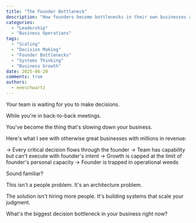 ```yaml
---
title: "The Founder Bottleneck"
description: "How founders become bottlenecks in their own businesses and the systems needed to scale leadership"
categories:
  - "Leadership"
  - "Business Operations"
tags:
  - "Scaling"
  - "Decision Making"
  - "Founder Bottlenecks"
  - "Systems Thinking"
  - "Business Growth"
date: 2025-06-20
comments: true
authors:
  - eeeschwartz
---
```

Your team is waiting for you to make decisions.

While you're in back-to-back meetings.

You've become the thing that's slowing down your business.

Here's what I see with otherwise great businesses with millions in revenue:

→ Every critical decision flows through the founder
→ Team has capability but can't execute with founder's intent
→ Growth is capped at the limit of founder's personal capacity
→ Founder is trapped in operational weeds

Sound familiar?

This isn't a people problem. It's an architecture problem.

The solution isn't hiring more people.
It's building systems that scale your judgment.

What's the biggest decision bottleneck in your business right now? 